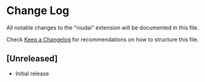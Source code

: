 # Change Log

All notable changes to the "niudai" extension will be documented in this file.

Check [Keep a Changelog](http://keepachangelog.com/) for recommendations on how to structure this file.

## [Unreleased]

- Initial release
